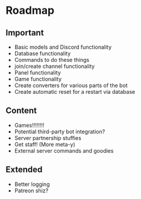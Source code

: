 # Roadmap

## Important

* Basic models and Discord functionality
* Database functionality
* Commands to do these things
* join/create channel functionality
* Panel functionality
* Game functionality
* Create converters for various parts of the bot
* Create automatic reset for a restart via database

## Content

* Games!!!!!!!!
* Potential third-party bot integration?
* Server partnership stuffies
* Get staff! (More meta-y)
* External server commands and goodies

## Extended

* Better logging
* Patreon shiz?